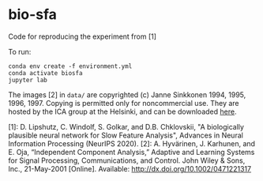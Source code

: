 # bio-sfa

Code for reproducing the experiment from [1]

To run:

```shell
conda env create -f environment.yml
conda activate biosfa
jupyter lab
```

The images [2] in `data/` are copyrighted (c) Janne Sinkkonen 1994, 1995, 1996, 1997. Copying is permitted only for noncommercial use. They are hosted by the ICA group at the Helsinki, and can be downloaded [here](https://web.archive.org/web/20150412005848/https://research.ics.aalto.fi/ica/data/images/).


[1]: D. Lipshutz, C. Windolf, S. Golkar, and D.B. Chklovskii, "A biologically plausible neural network for Slow Feature Analysis", Advances in Neural Information Processing (NeurIPS 2020).
[2]: A. Hyvärinen, J. Karhunen, and E. Oja, “Independent Component Analysis,” Adaptive and Learning Systems for Signal Processing, Communications, and Control. John Wiley & Sons, Inc., 21-May-2001 [Online]. Available: http://dx.doi.org/10.1002/0471221317 
